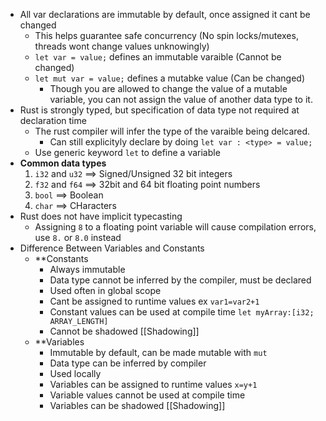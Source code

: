 - All var declarations are immutable by default, once assigned it cant be changed
	 - This helps guarantee safe concurrency (No spin locks/mutexes, threads wont change values unknowingly)
	 - `let var = value;` defines an immutable varaible (Cannot be changed)
	 - `let mut var = value;` defines a mutabke value (Can be changed)
		 - Though you are allowed to change the value of a mutable variable, you can not assign the value of another data type to it.
 - Rust is strongly typed, but specification of data type not required at declaration time
	 - The rust compiler will infer the type of the varaible being delcared.
		 - Can still explicityly declare by doing `let var : <type> = value;`
	 - Use generic keyword `let` to define a variable
- **Common data types**
	1. `i32` and `u32` $\implies$ Signed/Unsigned 32 bit integers
	2. `f32` and `f64` $\implies$ 32bit and 64 bit floating point numbers
	3. `bool` $\implies$ Boolean
	4. `char` $\implies$ CHaracters
- Rust does not have implicit typecasting
	- Assigning `8` to a floating point variable will cause compilation errors, use `8.` or `8.0` instead
- Difference Between Variables and Constants
	- **Constants
		- Always immutable
		- Data type cannot be inferred by the compiler, must be declared
		- Used often in global scope
		- Cant be assigned to runtime values ex `var1=var2+1`
		- Constant values can be used at compile time 
		  `let myArray:[i32; ARRAY_LENGTH]`
		- Cannot be shadowed [[Shadowing]]
	- **Variables
		- Immutable by default, can be made mutable with `mut`
		- Data type can be inferred by compiler
		- Used locally
		- Variables can be assigned to runtime values `x=y+1`
		- Variable values cannot be used at compile time
		- Variables can be shadowed [[Shadowing]]